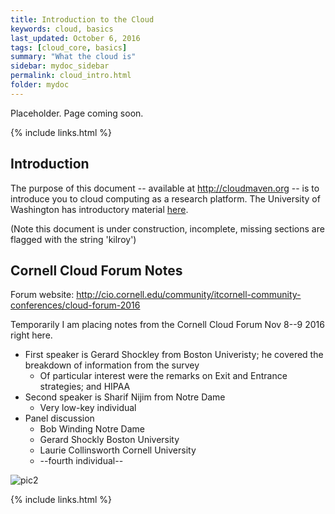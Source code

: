 ```yaml
---
title: Introduction to the Cloud
keywords: cloud, basics
last_updated: October 6, 2016
tags: [cloud_core, basics]
summary: "What the cloud is"
sidebar: mydoc_sidebar
permalink: cloud_intro.html
folder: mydoc
---
```


Placeholder. Page coming soon. 

{% include links.html %}


## Introduction
The purpose of this document -- available at http://cloudmaven.org -- is to introduce you to cloud computing as
a research platform. The University of Washington has introductory material [here](https://itconnect.uw.edu/research/cloud-computing-for-research/ "Intro to cloud computing for research").

(Note this document is under construction, incomplete, missing sections are flagged with the string 'kilroy')

## Cornell Cloud Forum Notes

Forum website: http://cio.cornell.edu/community/itcornell-community-conferences/cloud-forum-2016

Temporarily I am placing notes from the Cornell Cloud Forum Nov 8--9 2016 right here.

* First speaker is Gerard Shockley from Boston Univeristy; he covered the breakdown of information from the survey
	* Of particular interest were the remarks on Exit and Entrance strategies; and HIPAA
* Second speaker is Sharif Nijim from Notre Dame
	* Very low-key individual
* Panel discussion
	* Bob Winding Notre Dame
	* Gerard Shockly Boston University
	* Laurie Collinsworth Cornell University
	* --fourth individual--

![pic2](/documentation/images/aws_firstwalkthrough_pic2.png)


{% include links.html %}
